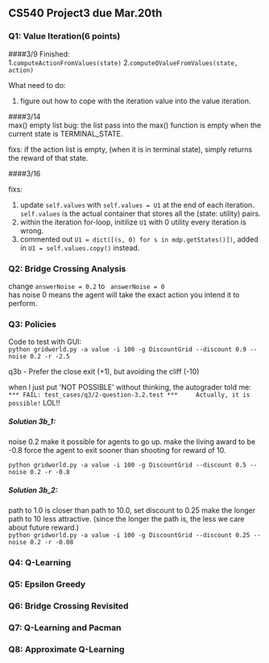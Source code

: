 ## CS540 Project3 due Mar.20th


### Q1: Value Iteration(6 points)

####3/9
Finished:  
1.`computeActionFromValues(state)`
2.`computeQValueFromValues(state, action)`

What need to do:  
1. figure out how to cope with the iteration value into the value iteration.

####3/14  
max() empty list bug: the list pass into the max() function is empty when the current state is TERMINAL_STATE. 

fixs:
if the action list is empty, (when it is in terminal state),
simply returns the reward of that state.

####3/16

fixs:   
1. update `self.values` with `self.values = U1` at the end of each iteration. `self.values` is the actual container that stores all the (state: utility) pairs.  
2. within the iteration for-loop, initilize `U1` with 0 utility every iteration is wrong.  
3. commented out `U1 = dict([(s, 0) for s in mdp.getStates()])`, added in `U1 = self.values.copy()` instead.  
 




### Q2: Bridge Crossing Analysis

change `answerNoise = 0.2` to ` answerNoise = 0`  
has noise 0 means the agent will take the exact action you intend it to perform.  

### Q3: Policies

Code to test with GUI:  
`python gridworld.py -a value -i 100 -g DiscountGrid --discount 0.9 --noise 0.2 -r -2.5`

q3b - Prefer the close exit (+1), but avoiding the cliff (-10)

when I just put 'NOT POSSIBLE' without thinking, the autograder told me:   
`*** FAIL: test_cases/q3/2-question-3.2.test
***     Actually, it is possible!` LOL!!

##### Solution 3b_1:  

noise 0.2 make it possible for agents to go up. make the living award to be -0.8 force the agent to exit sooner than shooting for reward of 10.


`python gridworld.py -a value -i 100 -g DiscountGrid --discount 0.5 --noise 0.2 -r -0.8`

##### Solution 3b_2: 
path to 1.0 is closer than path to 10.0, set discount to 0.25
make the longer path to 10 less attractive. (since the longer the path is, the less we care about future reward.)  
`python gridworld.py -a value -i 100 -g DiscountGrid --discount 0.25 --noise 0.2 -r -0.08`

### Q4: Q-Learning
### Q5: Epsilon Greedy
### Q6: Bridge Crossing Revisited
### Q7: Q-Learning and Pacman
### Q8: Approximate Q-Learning



